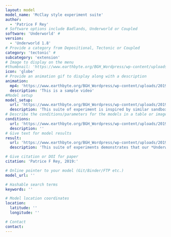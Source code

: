 ```yaml
---
layout: model
model_name: 'McClay style experiment suite'
author: 
  - 'Patrice F Rey'
# Software options include Badlands, Underworld or Coupled
software: 'Underworld' # 
version: 
  - 'Underworld 1.8'
# Provide a category from Depositional, Tectonic or Coupled
category: 'tectonic' # 
subcategory: 'extension'
# Image to display on the menu
#thumbnail: 'https://www.earthbyte.org/BGH_Wordpress/wp-content/uploads/2019/09/PR229_88.png'
icon: 'globe'
# Provide an animation gif to display along with a description
animation:
  mp4: 'https://www.earthbyte.org/BGH_Wordpress/wp-content/uploads/2019/08/A_PR221b.mp4'
  description: 'This is a sample video'
#Model setup
model_setup:
  url: 'https://www.earthbyte.org/BGH_Wordpress/wp-content/uploads/2019/09/McClay_InternalCondition-1.png'
  description: 'This suite of experiment is inspired by similar sandbox analog models from Kent McClay. The aim is to develop an *Underworld* 2D template capable of matching the modelling outcomes of the best sandbox experiments. Our template represents a domain 144 km long and 36 km deep, the top 12 km of which is made of air-like material. There is 16 km of sedimentary rocks (pre-rift package) distributed over 10 layers, the top 10 are 1.5 km thick. Underneath, there is 8 km of stronger rocks (i.e. larger cohesion and coefficient of friction). We include a salt-like layer (constant density 2000 kg/m3, viscosity 1e19 Pa.s), either at the surface of the model, or within top section of the pre-rift package. The density of the sediments increases with depth either incrementaly or following a dependence on the confining pressure to simulate compaction. During extension, the progressive burial of the salt layer under sediments of increasing density results in a density inversion. In some models we impose a pseudo-isostatic condition at the base of the model, to maintain the lithostatic pressure constant. The wall to the right moves away at 2 cm/yr. To mimic sandbox kinematic boundary conditions, we i/ turn off the isostasy, ii/ impose a constant velocity at the base of the model, as well as on the vertical wall of the left where it meets with the lower basal layer, and iii/ we add a thin, low viscosity layer, to decouple the sedimentary sequence from the backstop and the bottom layer.'
# Describe the conditions/parameters for the models in a table or image
conditions:
  url: 'https://www.earthbyte.org/BGH_Wordpress/wp-content/uploads/2019/09/Parameters.png'
  description: ''
# Give text for model results
result:
  url: 'https://www.earthbyte.org/BGH_Wordpress/wp-content/uploads/2019/09/A_StInv221b.mp4'
  description: 'This suite of experiments demonstrates that our *Underworld* 2D template is capable of delivering model outputs comparable to some of the best sandbox experiments facilities. Some of the advantages of our numerical sandox template include: i/ speed, as models can be set up in minutes and dozens of them can run in 24 to 48 hours or less; ii/ our numerical experiments keep track of temperature, stress, strain rate, and accumulated strain; iii/ the pressure- and temperature-dependent density and rheology of each individual layers can be specified; iv/ isostasy can be accounted for; and v/ our template allows for time-dependent boundary conditions and simple surface processes'

# Give citation or DOI for paper
citation: 'Patrice F Rey, 2019:'

# Online pointer to your model (Git/Binder/FTP etc.)
model_url: ''

# Hashable search terms
keywords: '' 

# Model location coordinates
location: 
  latitude: ''
  longitude: ''

# Contact 
contact:
---
```

